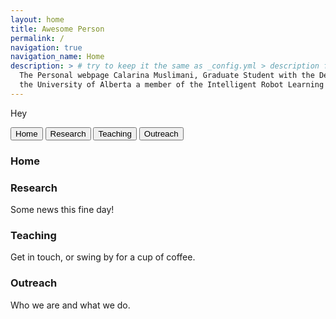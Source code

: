 ```yaml
---
layout: home
title: Awesome Person
permalink: /
navigation: true
navigation_name: Home
description: > # try to keep it the same as _config.yml > description field, which is used as a fallback for pages without description or excerpt.
  The Personal webpage Calarina Muslimani, Graduate Student with the Department of Computing Science at
  the University of Alberta a member of the Intelligent Robot Learning Laboratory.
---
```


Hey


<button class="tablink" onclick="openPage('Home', this, 'red')">Home</button>
<button class="tablink" onclick="openPage('Research', this, 'green')" id="defaultOpen">Research</button>
<button class="tablink" onclick="openPage('Teaching', this, 'blue')">Teaching</button>
<button class="tablink" onclick="openPage('Outreach', this, 'orange')">Outreach</button>

<div id="Home" class="tabcontent">
  <h3>Home</h3>
  
</div>
<div id="Research" class="tabcontent">
  <h3>Research</h3>
  <p>Some news this fine day!</p>
</div>

<div id="Teaching" class="tabcontent">
  <h3>Teaching</h3>
  <p>Get in touch, or swing by for a cup of coffee.</p>
</div>

<div id="Outreach" class="tabcontent">
  <h3>Outreach</h3>
  <p>Who we are and what we do.</p>
</div>
